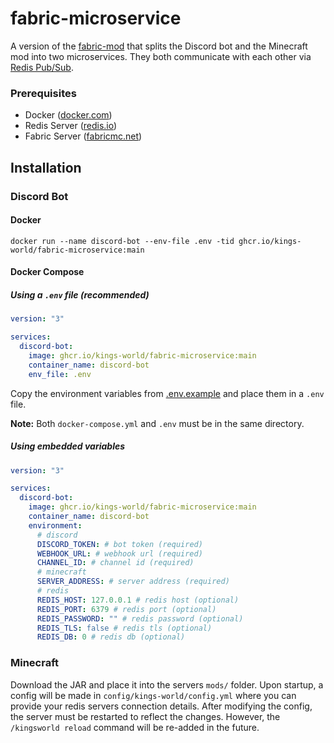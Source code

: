 # fabric-microservice

A version of the [fabric-mod][mod] that splits the Discord bot and the Minecraft mod into two microservices. They both communicate with each other via [Redis Pub/Sub][pub-sub].

### Prerequisites

- Docker ([docker.com][docker])
- Redis Server ([redis.io][redis])
- Fabric Server ([fabricmc.net][fabric])

## Installation

### Discord Bot

#### Docker

```
docker run --name discord-bot --env-file .env -tid ghcr.io/kings-world/fabric-microservice:main
```

#### Docker Compose

##### Using a `.env` file (recommended)

```yml
version: "3"

services:
  discord-bot:
    image: ghcr.io/kings-world/fabric-microservice:main
    container_name: discord-bot
    env_file: .env
```

Copy the environment variables from [.env.example](discord-bot/.env.example) and place them in a `.env` file.

**Note:** Both `docker-compose.yml` and `.env` must be in the same directory.

##### Using embedded variables

```yml
version: "3"

services:
  discord-bot:
    image: ghcr.io/kings-world/fabric-microservice:main
    container_name: discord-bot
    environment:
      # discord
      DISCORD_TOKEN: # bot token (required)
      WEBHOOK_URL: # webhook url (required)
      CHANNEL_ID: # channel id (required)
      # minecraft
      SERVER_ADDRESS: # server address (required)
      # redis
      REDIS_HOST: 127.0.0.1 # redis host (optional)
      REDIS_PORT: 6379 # redis port (optional)
      REDIS_PASSWORD: "" # redis password (optional)
      REDIS_TLS: false # redis tls (optional)
      REDIS_DB: 0 # redis db (optional)
```

### Minecraft

Download the JAR and place it into the servers `mods/` folder. Upon startup, a config will be made in `config/kings-world/config.yml` where you can provide your redis servers connection details. After modifying the config, the server must be restarted to reflect the changes. However, the `/kingsworld reload` command will be re-added in the future.

[mod]: https://github.com/Kings-World/fabric-mod
[pub-sub]: https://redis.io/docs/manual/pubsub/
[docker]: https://www.docker.com/
[redis]: https://redis.io/
[fabric]: https://fabricmc.net/
